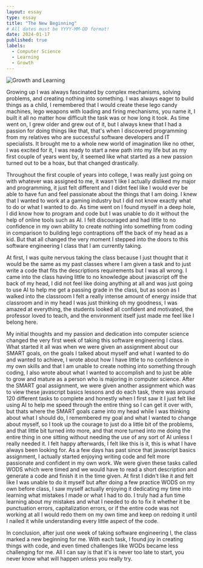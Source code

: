 ```yaml
---
layout: essay
type: essay
title: "The New Beginning"
# All dates must be YYYY-MM-DD format!
date: 2024-01-17
published: true
labels:
  - Computer Science
  - Learning
  - Growth
---
```


![Growth and Learning](https://t3.ftcdn.net/jpg/04/16/10/78/360_F_416107856_8YTxXxOxaYJZzchysZv2bYSLINGKEamD.jpg)

Growing up I was always fascinated by complex mechanisms, solving problems, and creating nothing into something. I was always eager to build things as a child, I remembered that I would create these lego candy machines, lego weapons with loading and firing mechanisms, you name it, I built it all no matter how difficult the task was or how long it took. As time went on, I grew older and grew out of it, but I always knew that I had a passion for doing things like that, that's when I discovered programming from my relatives who are successful software developers and IT specialists. It brought me to a whole new world of imagination like no other, I was excited for it, I was ready to start a new path into my life but as my first couple of years went by, it seemed like what started as a new passion turned out to be a hoax, but that changed drastically.

Throughout the first couple of years into college, I was really just going on with whatever was assigned to me, it wasn't like I actually disliked my major and programming, it just felt different and I didnt feel like I would ever be able to have fun and feel passionate about the things that I am doing. I knew that I wanted to work at a gaming industry but I did not know exactly what to do or what I wanted to do. As time went on I found myself in a deep hole, I did know how to program and code but I was unable to do it without the help of online tools such as AI. I felt discouraged and had little to no confidence in my own ability to create nothing into something from coding in comparison to building lego contraptions off the back of my head as a kid. But that all changed the very moment I stepped into the doors to this software engineering I class that I am currently taking.

At first, I was quite nervous taking the class because I just thought that it would be the same as my past classes where I am given a task and to just write a code that fits the descriptions requirements but I was all wrong. I came into the class having little to no knowledge about javascript off the back of my head, I did not feel like doing anything at all and was just going to use AI to help me get a passing grade in the class, but as soon as I walked into the classroom I felt a really intense amount of energy inside that classroom and in my head I was just thinking oh my goodness, I was amazed at everything, the students looked all confident and motivated, the professor loved to teach, and the environment itself just made me feel like I belong here.

My initial thoughts and my passion and dedication into computer science changed the very first week of taking this software engineering I class. What started it all was when we were given an assignment about our SMART goals, on the goals I talked about myself and what I wanted to do and wanted to achieve, I wrote about how I have little to no confidence in my own skills and that I am unable to create nothing into something through coding, I also wrote about what I wanted to accomplish and to just be able to grow and mature as a person who is majoring in computer science. After the SMART goal assignment, we were given another assignment which was to view these javascript basics lessons and do each task, there was around 120 different tasks to complete and honestly when I first saw it I just felt like using AI to help me speed through the entire thing so I can get it over with, but thats where the SMART goals came into my head while I was thinking about what I should do, I remembered my goal and what I wanted to change about myself, so I took up the courage to just do a little bit of the problems, and that little bit turned into more, and that more turned into me doing the entire thing in one sitting without needing the use of any sort of AI unless I really needed it. I felt happy afterwards, I felt like this is it, this is what I have always been looking for. As a few days has past since that javascript basics assignment, I actually started enjoying writing code and felt more passionate and confident in my own work. We were given these tasks called WODS which were timed and we would have to read a short description and generate a code and finish it in the time given. At first I didn't like it and felt like I was unable to do it myself but after doing a few practice WODS on my own before class, I saw myself actually enjoying it dedicating my time into learning what mistakes I made or what I had to do. I truly had a fun time learning about my mistakes and what I needed to do to fix it whether it be punctuation errors, capitalization errors, or if the entire code was not working at all I would redo them on my own time and keep on redoing it until I nailed it while understanding every little aspect of the code. 

In conclusion, after just one week of taking software engineering I, the class marked a new beginning for me. With each task, I found joy in creating things with code, and even timed challenges like WODs became less challenging for me. All I can say is that it's is never too late to start, you never know what will happen unless you really try.
